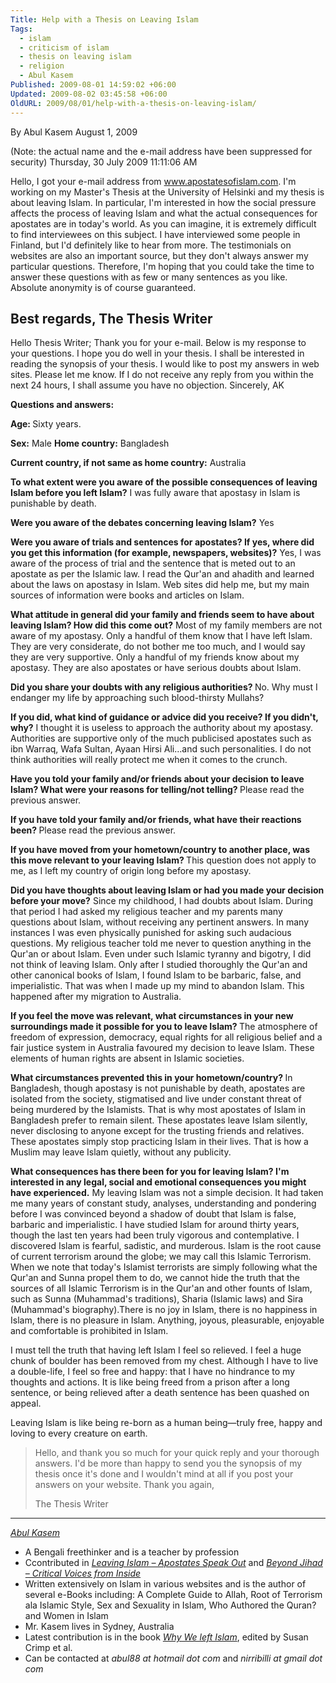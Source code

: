 ```yaml
---
Title: Help with a Thesis on Leaving Islam
Tags:
  - islam
  - criticism of islam
  - thesis on leaving islam
  - religion
  - Abul Kasem
Published: 2009-08-01 14:59:02 +06:00
Updated: 2009-08-02 03:45:58 +06:00
OldURL: 2009/08/01/help-with-a-thesis-on-leaving-islam/
---
```


By Abul Kasem
August 1, 2009

(Note: the actual name and the e-mail address have been suppressed for security)
Thursday, 30 July 2009 11:11:06 AM

Hello,
I got your e-mail address from www.apostatesofislam.com. I'm working on my Master's Thesis at the University of Helsinki and my thesis is about leaving Islam. In particular, I'm interested in how the social pressure affects the process of leaving Islam and what the actual consequences for apostates are in today's world.
As you can imagine, it is extremely difficult to find interviewees on this subject. I have interviewed some people in Finland, but I'd definitely like to hear from more. The testimonials on websites are also an important source, but they don't always answer my particular questions. Therefore, I'm hoping that you could take the time to answer these questions with as few or many sentences as you like. Absolute anonymity is of course guaranteed.

Best regards,
The Thesis Writer
----------------------------------------------------------------------

Hello Thesis Writer;
Thank you for your e-mail. Below is my response to your questions. I hope you do well in your thesis. I shall be interested in reading the synopsis of your thesis.
I would like to post my answers in web sites. Please let me know.
If I do not receive any reply from you within the next 24 hours, I shall assume you have no objection.
Sincerely,
AK

<strong>Questions and answers:</strong>
<strong></strong>

<strong>Age: </strong>Sixty years.

<strong>Sex:</strong> Male
<strong>Home country:</strong> Bangladesh

<strong>Current country, if not same as home country:</strong> Australia

<strong>To what extent were you aware of the possible consequences of leaving Islam before you left Islam?</strong>
I was fully aware that apostasy in Islam is punishable by death.

<strong>Were you aware of the debates concerning leaving Islam?</strong>
Yes

<strong>Were you aware of trials and sentences for apostates? If yes, where did you get this information (for example, newspapers, websites)?</strong>
Yes, I was aware of the process of trial and the sentence that is meted out to an apostate as per the Islamic law. I read the Qur'an and ahadith and learned about the laws on apostasy in Islam. Web sites did help me, but my main sources of information were books and articles on Islam.

<strong>What attitude in general did your family and friends seem to have about leaving Islam? How did this come out?</strong>
Most of my family members are not aware of my apostasy. Only a handful of them know that I have left Islam. They are very considerate, do not bother me too much, and I would say they are very supportive. Only a handful of my friends know about my apostasy. They are also apostates or have serious doubts about Islam.

<strong>Did you share your doubts with any religious authorities?
</strong>No. Why must I endanger my life by approaching such blood-thirsty Mullahs?

<strong>If you did, what kind of guidance or advice did you receive? If you didn't, why?</strong>
I thought it is useless to approach the authority about my apostasy. Authorities are supportive only of the much publicised apostates such as ibn Warraq, Wafa Sultan, Ayaan Hirsi Ali…and such personalities. I do not think authorities will really protect me when it comes to the crunch.

<strong>Have you told your family and/or friends about your decision to leave Islam? What were your reasons for telling/not telling?
</strong>Please read the previous answer.

<strong>If you have told your family and/or friends, what have their reactions been?
</strong>Please read the previous answer.

<strong>If you have moved from your hometown/country to another place, was this move relevant to your leaving Islam?
</strong>This question does not apply to me, as I left my country of origin long before my apostasy.

<strong>Did you have thoughts about leaving Islam or had you made your decision before your move?</strong>
Since my childhood, I had doubts about Islam. During that period I had asked my religious teacher and my parents many questions about Islam, without receiving any pertinent answers. In many instances I was even physically punished for asking such audacious questions. My religious teacher told me never to question anything in the Qur'an or about Islam. Even under such Islamic tyranny and bigotry, I did not think of leaving Islam. Only after I studied thoroughly the Qur'an and other canonical books of Islam, I found Islam to be barbaric, false, and imperialistic. That was when I made up my mind to abandon Islam. This happened after my migration to Australia.

<strong>If you feel the move was relevant, what circumstances in your new surroundings made it possible for you to leave Islam?
</strong>The atmosphere of freedom of expression, democracy, equal rights for all religious belief and a fair justice system in Australia favoured my decision to leave Islam. These elements of human rights are absent in Islamic societies.

<strong>What circumstances prevented this in your hometown/country?
</strong>In Bangladesh, though apostasy is not punishable by death, apostates are isolated from the society, stigmatised and live under constant threat of being murdered by the Islamists. That is why most apostates of Islam in Bangladesh prefer to remain silent. These apostates leave Islam silently, never disclosing to anyone except for the trusting friends and relatives. These apostates simply stop practicing Islam in their lives. That is how a Muslim may leave Islam quietly, without any publicity.

<strong>What consequences has there been for you for leaving Islam? I'm interested in any legal, social and emotional consequences you might have experienced.</strong>
My leaving Islam was not a simple decision. It had taken me many years of constant study, analyses, understanding and pondering before I was convinced beyond a shadow of doubt that Islam is false, barbaric and imperialistic. I have studied Islam for around thirty years, though the last ten years had been truly vigorous and contemplative. I discovered Islam is fearful, sadistic, and murderous. Islam is the root cause of current terrorism around the globe; we may call this Islamic Terrorism. When we note that today's Islamist terrorists are simply following what the Qur'an and Sunna propel them to do, we cannot hide the truth that the sources of all Islamic Terrorism is in the Qur'an and other founts of Islam, such as Sunna (Muhammad's traditions), Sharia (Islamic laws) and Sira (Muhammad's biography).There is no joy in Islam, there is no happiness in Islam, there is no pleasure in Islam. Anything, joyous, pleasurable, enjoyable and comfortable is prohibited in Islam.

I must tell the truth that having left Islam I feel so relieved. I feel a huge chunk of boulder has been removed from my chest. Although I have to live a double-life, I feel so free and happy: that I have no hindrance to my thoughts and actions. It is like being freed from a prison after a long sentence, or being relieved after a death sentence has been quashed on appeal.

Leaving Islam is like being re-born as a human being—truly free, happy and loving to every creature on earth.

> Hello,
> and thank you so much for your quick reply and your thorough answers. I'd be more than happy to send you the synopsis of my thesis once it's done and I wouldn't mind at all if you post your answers on your website.
> Thank you again,
> 
> The Thesis Writer 
  
  

----
*[Abul Kasem](https://gold.mukto-mona.com/Articles/kasem/index.html)* 

- A Bengali freethinker and is a teacher by profession
- Ccontributed in [*Leaving Islam – Apostates Speak Out*](https://www.amazon.com/Leaving-Islam-Apostates-Speak-Out/dp/1591020689) and [*Beyond Jihad – Critical Voices from Inside*](https://www.amazon.com/gp/product/1933146192)
- Written extensively on Islam in various websites and is the author of several e-Books including: A Complete Guide to Allah, Root of Terrorism ala Islamic Style, Sex and Sexuality in Islam, Who Authored the Quran? and Women in Islam
- Mr. Kasem lives in Sydney, Australia
- Latest contribution is in the book [*Why We left Islam*](https://www.amazon.com/Why-We-Left-Islam-Muslims/dp/0979267102), edited by Susan Crimp et al.
- Can be contacted at *abul88 at hotmail dot com* and *nirribilli at gmail dot com* 
